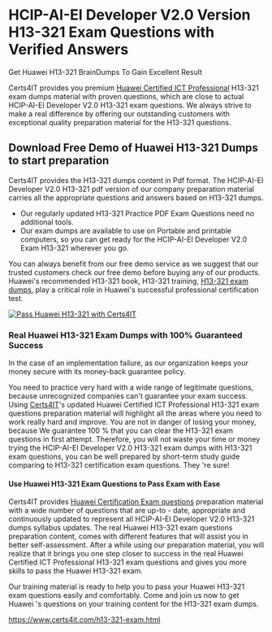 <h1><strong>HCIP-AI-EI Developer V2.0 Version H13-321 Exam Questions with Verified Answers</strong></h1>
            <p>Get Huawei H13-321 BrainDumps To Gain Excellent Result</p>
            <p>Certs4IT provides you premium <a href="https://www.certs4it.com/hcip-certification-exams.html">Huawei Certified ICT Professional</a> H13-321 exam dumps material with proven questions, which are close to actual 
            HCIP-AI-EI Developer V2.0 H13-321 exam questions. We always strive to make a real difference by offering our outstanding customers with 
            exceptional quality preparation material for the H13-321 questions.</p>
<h2><strong>Download Free Demo of Huawei H13-321 Dumps to start preparation</strong></h2>
            <p>Certs4IT provides the H13-321 dumps content in Pdf format. The HCIP-AI-EI Developer V2.0 H13-321 pdf version of our company preparation 
            material carries all the appropriate questions and answers based on H13-321 dumps.</p>
            <ul>
                <li>Our regularly updated H13-321 Practice PDF Exam Questions need no additional tools. </li>
                <li>Our exam dumps are available to use on Portable and printable computers, so you can get ready for the HCIP-AI-EI Developer V2.0 Exam 
                H13-321 wherever you go.</li>
            </ul>
            <p>You can always benefit from our free demo service as we suggest that our trusted customers check our free demo before buying any of our products. Huawei's recommended 
            H13-321 book, H13-321 training, <a href="https://www.certs4it.com/h13-321-exam.html">H13-321 exam dumps</a>, play a critical role in Huawei's successful professional certification test.</p>
 <p><a href="https://www.certs4it.com/h13-321-exam.html"><img src="https://www.certs4it.com/images/become-successfull-with-certs4it.png" alt="Pass Huawei H13-321 with Certs4IT"></a></p>
            <h3><strong>Real Huawei H13-321 Exam Dumps with 100% Guaranteed Success</strong></h3>
            <p>In the case of an implementation failure, as our organization keeps your money secure with its money-back guarantee policy.</p>
            <p>You need to practice very hard with a wide range of legitimate questions, because unrecognized companies can't guarantee your exam success. Using <a href="https://www.certs4it.com/">Certs4IT</a>'s updated 
            Huawei Certified ICT Professional H13-321 exam questions preparation material will highlight all the areas where you need to work really hard and improve. You are not in danger of losing 
            your money, because We guarantee 100 % that you can clear the H13-321 exam questions in first attempt. Therefore, you will not waste your time or money trying the 
            HCIP-AI-EI Developer V2.0 H13-321 exam dumps with H13-321 exam questions, you can be well prepared by short-term study guide comparing to 
            H13-321 certification exam questions. They 're sure!</p>
           <h4><strong>Use Huawei H13-321 Exam Questions to Pass Exam with Ease</strong></h4>
            <p>Certs4IT provides <a href="https://www.certs4it.com/huawei-certification-exams.html">Huawei Certification Exam questions</a> preparation material with a wide number of questions that are up-to - date, appropriate and continuously updated to 
            represent all HCIP-AI-EI Developer V2.0 H13-321 dumps syllabus updates. The real Huawei H13-321 exam questions preparation content, comes with 
            different features that will assist you in better self-assessment. After a while using our preparation material, you will realize that it brings you one step closer to success 
            in the real Huawei Certified ICT Professional H13-321 exam questions and gives you more skills to pass the Huawei H13-321 exam.</p>
            <p>Our training material is ready to help you to pass your Huawei H13-321 exam questions easily and comfortably. Come and join us now to get Huawei 's questions on your 
            training content for the H13-321 exam dumps.</p>
    	  <a href="https://www.certs4it.com/h13-321-exam.html"> https://www.certs4it.com/h13-321-exam.html</a>
